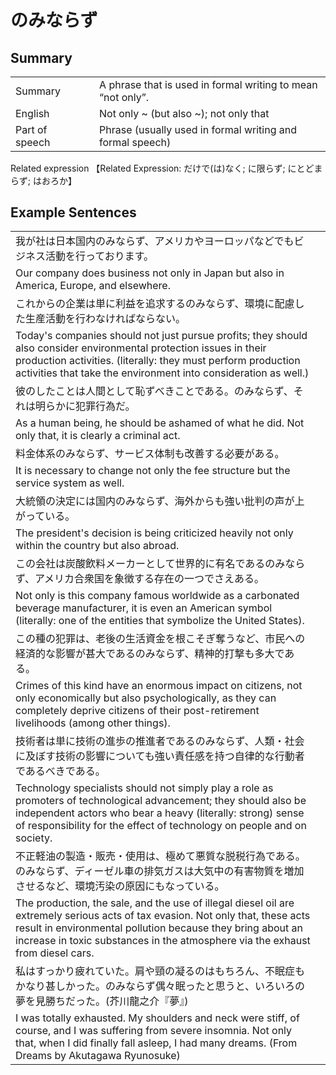 # のみならず

## Summary

<table><tr>   <td>Summary<td>   <td>A phrase that is used in formal writing to mean “not only”.</td><tr><tr>   <td>English<td>   <td>Not only ~ (but also ~); not only that</td><tr><tr>   <td>Part of speech<td>   <td>Phrase (usually used in formal writing and formal speech)</td><tr></table><tr>   <td>Related expression<td>   <td>【Related Expression: だけで(は)なく; に限らず; にとどまらず; はおろか】</td><tr></table></table>

## Example Sentences

<table><tr><td>我が社は日本国内のみならず、アメリカやヨーロッパなどでもビジネス活動を行っております。<td><tr><tr><td>Our company does business not only in Japan but also in America, Europe, and elsewhere.<td><tr><tr><td>これからの企業は単に利益を追求するのみならず、環境に配慮した生産活動を行わなければならない。<td><tr><tr><td>Today's companies should not just pursue profits; they should also consider environmental protection issues in their production activities. (literally: they must perform production activities that take the environment into consideration as well.)<td><tr><tr><td>彼のしたことは人間として恥ずべきことである。のみならず、それは明らかに犯罪行為だ。<td><tr><tr><td>As a human being, he should be ashamed of what he did. Not only that, it is clearly a criminal act.<td><tr><tr><td>料金体系のみならず、サービス体制も改善する必要がある。<td><tr><tr><td>It is necessary to change not only the fee structure but the service system as well.<td><tr><tr><td>大統領の決定には国内のみならず、海外からも強い批判の声が上がっている。<td><tr><tr><td>The president's decision is being criticized heavily not only within the country but also abroad.<td><tr><tr><td>この会社は炭酸飲料メーカーとして世界的に有名であるのみならず、アメリカ合衆国を象徴する存在の一つでさえある。<td><tr><tr><td>Not only is this company famous worldwide as a carbonated beverage manufacturer, it is even an American symbol (literally: one of the entities that symbolize the United States).<td><tr><tr><td>この種の犯罪は、老後の生活資金を根こそぎ奪うなど、市民への経済的な影響が甚大であるのみならず、精神的打撃も多大である。<td><tr><tr><td>Crimes of this kind have an enormous impact on citizens, not only economically but also psychologically, as they can completely deprive citizens of their post-retirement livelihoods (among other things).<td><tr><tr><td>技術者は単に技術の進歩の推進者であるのみならず、人類・社会に及ぼす技術の影響についても強い責任感を持つ自律的な行動者であるべきである。<td><tr><tr><td>Technology specialists should not simply play a role as promoters of technological advancement; they should also be independent actors who bear a heavy (literally: strong) sense of responsibility for the effect of technology on people and on society.<td><tr><tr><td>不正軽油の製造・販売・使用は、極めて悪質な脱税行為である。のみならず、ディーゼル車の排気ガスは大気中の有害物質を増加させるなど、環境汚染の原因にもなっている。<td><tr><tr><td>The production, the sale, and the use of illegal diesel oil are extremely serious acts of tax evasion. Not only that, these acts result in environmental pollution because they bring about an increase in toxic substances in the atmosphere via the exhaust from diesel cars.<td><tr><tr><td>私はすっかり疲れていた。肩や頸の凝るのはもちろん、不眠症もかなり甚しかった。のみならず偶々眠ったと思うと、いろいろの夢を見勝ちだった。(芥川龍之介『夢』)<td><tr><tr><td>I was totally exhausted. My shoulders and neck were stiff, of course, and I was suffering from severe insomnia. Not only that, when I did finally fall asleep, I had many dreams. (From Dreams by Akutagawa Ryunosuke)<td><tr></table>

